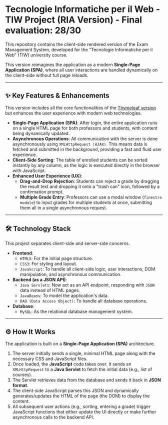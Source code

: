 # Tecnologie Informatiche per il Web - TIW Project (RIA Version) - Final evaluation: 28/30

This repository contains the client-side rendered version of the Exam Management System, developed for the "Tecnologie Informatiche per il Web" (TIW) university course.

This version reimagines the application as a modern **Single-Page Application (SPA)**, where all user interactions are handled dynamically on the client-side without full page reloads.

---

## ✨ Key Features & Enhancements

This version includes all the core functionalities of the [Thymeleaf version](https://github.com/gansimo/Merlo-Ranfoni-TIW) but enhances the user experience with modern web technologies.

-   **Single-Page Application (SPA)**: After login, the entire application runs on a single HTML page for both professors and students, with content being dynamically updated.
-   **Asynchronous Operations**: All communication with the server is done asynchronously using `XMLHttpRequest (AJAX)`. This means data is fetched and submitted in the background, providing a fast and fluid user experience.
-   **Client-Side Sorting**: The table of enrolled students can be sorted instantly by any column, as the logic is executed directly in the browser with JavaScript.
-   **Enhanced User Experience (UX)**:
    -   **Drag-and-Drop Rejection**: Students can reject a grade by dragging the result text and dropping it onto a "trash can" icon, followed by a confirmation prompt.
    -   **Multiple Grade Entry**: Professors can use a modal window (`finestra modale`) to input grades for multiple students at once, submitting them all in a single asynchronous request.

---

## 🛠️ Technology Stack

This project separates client-side and server-side concerns.

-   **Frontend**:
    -   `HTML5`: For the initial page structure.
    -   `CSS3`: For styling and layout.
    -   `JavaScript`: To handle all client-side logic, user interactions, DOM manipulation, and asynchronous communication.
-   **Backend (as a JSON API)**:
    -   `Java Servlets`: Now act as an API endpoint, responding with `JSON` data instead of HTML pages.
    -   `JavaBeans`: To model the application's data.
    -   `DAO (Data Access Object)`: To handle all database operations.
-   **Database**:
    -   `MySQL`: As the relational database management system.

---

## ⚙️ How It Works

The application is built on a **Single-Page Application (SPA)** architecture.

1.  The server initially sends a single, minimal HTML page along with the necessary CSS and JavaScript files.
2.  Once loaded, the **JavaScript** code takes over. It sends an `XMLHttpRequest` to a **Java Servlet** to fetch the initial data (e.g., list of courses).
3.  The Servlet retrieves data from the database and sends it back in **JSON format**.
4.  The client-side JavaScript parses this JSON and dynamically generates/updates the HTML of the page (the DOM) to display the content.
5.  All subsequent user actions (e.g., sorting, entering a grade) trigger JavaScript functions that either update the UI directly or make further asynchronous calls to the backend API.
